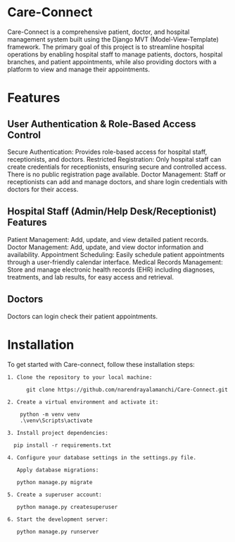 # Care-Connect

Care-Connect is a comprehensive patient, doctor, and hospital management system built using the Django MVT (Model-View-Template) framework. The primary goal of this project is to streamline hospital operations by enabling hospital staff to manage patients, doctors, hospital branches, and patient appointments, while also providing doctors with a platform to view and manage their appointments.

# Features

## User Authentication & Role-Based Access Control
Secure Authentication: Provides role-based access for hospital staff, receptionists, and doctors.
Restricted Registration: Only hospital staff can create credentials for receptionists, ensuring secure and controlled access. There is no public registration page available.
Doctor Management: Staff or receptionists can add and manage doctors, and share login credentials with doctors for their access.


## Hospital Staff (Admin/Help Desk/Receptionist) Features
Patient Management: Add, update, and view detailed patient records.
Doctor Management: Add, update, and view doctor information and availability.
Appointment Scheduling: Easily schedule patient appointments through a user-friendly calendar interface.
Medical Records Management: Store and manage electronic health records (EHR) including diagnoses, treatments, and lab results, for easy access and retrieval.

## Doctors 
 Doctors can login check their patient appointments.

# Installation

To get started with Care-connect, follow these installation steps:

    1. Clone the repository to your local machine:
      
          git clone https://github.com/narendrayalamanchi/Care-Connect.git
          
    2. Create a virtual environment and activate it:
      
        python -m venv venv
        .\venv\Scripts\activate
        
    3. Install project dependencies:
      
      pip install -r requirements.txt
      
    4. Configure your database settings in the settings.py file.
      
       Apply database migrations:
       
       python manage.py migrate
    
    5. Create a superuser account:
      
       python manage.py createsuperuser
     
    6. Start the development server:
       
       python manage.py runserver

